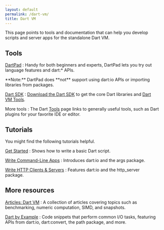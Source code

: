 ```yaml
---
layout: default
permalink: /dart-vm/
title: Dart VM
---
```


This page points to tools and documentation
that can help you develop scripts and server apps
for the standalone Dart VM.

## Tools

[DartPad]({{site.dartlang}}/tools/dartpad)
: Handy for both beginners and experts,
  DartPad lets you try out language features and dart:* APIs.

  <aside class="alert alert-info" markdown="1">
    **Note:** DartPad does **not** support using dart:io APIs or
    importing libraries from packages.
  </aside>

[Dart SDK](/dart-vm/tools/sdk)
: [Download the Dart SDK](/dart-vm/downloads/) to get the core Dart
  libraries and [Dart VM Tools](/dart-vm/tools/).

More tools
: The Dart [Tools](/tools/) page links to generally useful tools,
  such as Dart plugins for your favorite IDE or editor.

## Tutorials

You might find the following tutorials helpful.

[Get Started](/tutorials/dart-vm/get-started)
: Shows how to write a basic Dart script.

[Write Command-Line Apps](/tutorials/dart-vm/cmdline)
: Introduces dart:io and the args package.

[Write HTTP Clients & Servers](/tutorials/dart-vm/httpserver)
: Features dart:io and the http_server package.

## More resources

[Articles: Dart VM](/articles/dart-vm/)
: A collection of articles covering topics such as benchmarking,
  numeric computation, SIMD, and snapshots.

[Dart by Example](/dart-vm/dart-by-example/)
: Code snippets that perform common I/O tasks, featuring APIs from
  dart:io, dart:convert, the path package, and more.

